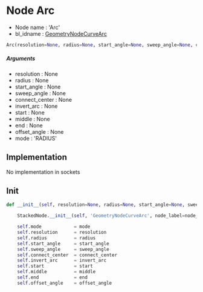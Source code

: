 # Node Arc

- Node name : 'Arc'
- bl_idname : [GeometryNodeCurveArc](https://docs.blender.org/api/current/bpy.types.{bl_idname}.html)


``` python
Arc(resolution=None, radius=None, start_angle=None, sweep_angle=None, connect_center=None, invert_arc=None, start=None, middle=None, end=None, offset_angle=None, mode='RADIUS', node_label=None, node_color=None)
```
##### Arguments

- resolution : None
- radius : None
- start_angle : None
- sweep_angle : None
- connect_center : None
- invert_arc : None
- start : None
- middle : None
- end : None
- offset_angle : None
- mode : 'RADIUS'

## Implementation

No implementation in sockets

## Init

``` python
def __init__(self, resolution=None, radius=None, start_angle=None, sweep_angle=None, connect_center=None, invert_arc=None, start=None, middle=None, end=None, offset_angle=None, mode='RADIUS', node_label=None, node_color=None):

    StackedNode.__init__(self, 'GeometryNodeCurveArc', node_label=node_label, node_color=node_color)

    self.mode            = mode
    self.resolution      = resolution
    self.radius          = radius
    self.start_angle     = start_angle
    self.sweep_angle     = sweep_angle
    self.connect_center  = connect_center
    self.invert_arc      = invert_arc
    self.start           = start
    self.middle          = middle
    self.end             = end
    self.offset_angle    = offset_angle
```
